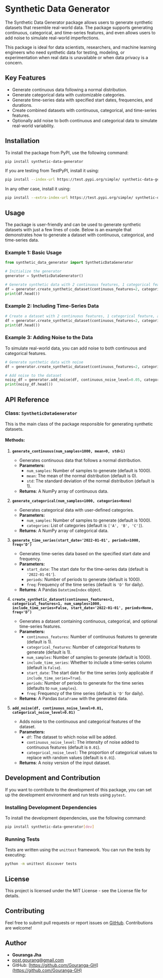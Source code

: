 
# **Synthetic Data Generator**

The Synthetic Data Generator package allows users to generate synthetic datasets that resemble real-world data. The package supports generating continuous, categorical, and time-series features, and even allows users to add noise to simulate real-world imperfections.

This package is ideal for data scientists, researchers, and machine learning engineers who need synthetic data for testing, modeling, or experimentation when real data is unavailable or when data privacy is a concern.

## **Key Features**
- Generate continuous data following a normal distribution.
- Generate categorical data with customizable categories.
- Generate time-series data with specified start dates, frequencies, and durations.
- Create combined datasets with continuous, categorical, and time-series features.
- Optionally add noise to both continuous and categorical data to simulate real-world variability.

## **Installation**

To install the package from PyPI, use the following command:

```bash
pip install synthetic-data-generator
```

If you are testing from TestPyPI, install it using:

```bash
pip install --index-url https://test.pypi.org/simple/ synthetic-data-generator
```

In any other case, install it using:

```bash
pip install --extra-index-url https://test.pypi.org/simple/ synthetic-data-generator==0.0.2
```


## **Usage**

The package is user-friendly and can be used to generate synthetic datasets with just a few lines of code. Below is an example that demonstrates how to generate a dataset with continuous, categorical, and time-series data.

### **Example 1: Basic Usage**

```python
from synthetic_data_generator import SyntheticDataGenerator

# Initialize the generator
generator = SyntheticDataGenerator()

# Generate synthetic data with 2 continuous features, 1 categorical feature, and 1000 samples
df = generator.create_synthetic_dataset(continuous_features=2, categorical_features=1, num_samples=1000)
print(df.head())
```

### **Example 2: Including Time-Series Data**

```python
# Create a dataset with 2 continuous features, 1 categorical feature, and a time-series column
df = generator.create_synthetic_dataset(continuous_features=2, categorical_features=1, num_samples=1000, include_time_series=True, start_date='2023-01-01', freq='D')
print(df.head())
```

### **Example 3: Adding Noise to the Data**

To simulate real-world data, you can add noise to both continuous and categorical features.

```python
# Generate synthetic data with noise
df = generator.create_synthetic_dataset(continuous_features=2, categorical_features=1, num_samples=1000)

# Add noise to the dataset
noisy_df = generator.add_noise(df, continuous_noise_level=0.05, categorical_noise_level=0.1)
print(noisy_df.head())
```

## **API Reference**

### **Class: `SyntheticDataGenerator`**

This is the main class of the package responsible for generating synthetic datasets.

#### **Methods:**

1. **`generate_continuous(num_samples=1000, mean=0, std=1)`**
   - Generates continuous data that follows a normal distribution.
   - **Parameters:**
     - `num_samples`: Number of samples to generate (default is 1000).
     - `mean`: The mean of the normal distribution (default is 0).
     - `std`: The standard deviation of the normal distribution (default is 1).
   - **Returns**: A NumPy array of continuous data.

2. **`generate_categorical(num_samples=1000, categories=None)`**
   - Generates categorical data with user-defined categories.
   - **Parameters:**
     - `num_samples`: Number of samples to generate (default is 1000).
     - `categories`: List of categories (default is `['A', 'B', 'C']`).
   - **Returns**: A NumPy array of categorical data.

3. **`generate_time_series(start_date='2022-01-01', periods=1000, freq='D')`**
   - Generates time-series data based on the specified start date and frequency.
   - **Parameters:**
     - `start_date`: The start date for the time-series data (default is `'2022-01-01'`).
     - `periods`: Number of periods to generate (default is 1000).
     - `freq`: Frequency of the time series (default is `'D'` for daily).
   - **Returns**: A Pandas `DatetimeIndex` object.

4. **`create_synthetic_dataset(continuous_features=1, categorical_features=1, num_samples=1000, include_time_series=False, start_date='2022-01-01', periods=None, freq='D')`**
   - Generates a dataset containing continuous, categorical, and optional time-series features.
   - **Parameters:**
     - `continuous_features`: Number of continuous features to generate (default is 1).
     - `categorical_features`: Number of categorical features to generate (default is 1).
     - `num_samples`: Number of samples to generate (default is 1000).
     - `include_time_series`: Whether to include a time-series column (default is `False`).
     - `start_date`: The start date for the time series (only applicable if `include_time_series=True`).
     - `periods`: Number of periods to generate for the time series (defaults to `num_samples`).
     - `freq`: Frequency of the time series (default is `'D'` for daily).
   - **Returns**: A Pandas `DataFrame` with the generated data.

5. **`add_noise(df, continuous_noise_level=0.01, categorical_noise_level=0.01)`**
   - Adds noise to the continuous and categorical features of the dataset.
   - **Parameters:**
     - `df`: The dataset to which noise will be added.
     - `continuous_noise_level`: The intensity of noise added to continuous features (default is `0.01`).
     - `categorical_noise_level`: The proportion of categorical values to replace with random values (default is `0.01`).
   - **Returns**: A noisy version of the input dataset.

## **Development and Contribution**

If you want to contribute to the development of this package, you can set up the development environment and run tests using `pytest`.

### **Installing Development Dependencies**

To install the development dependencies, use the following command:

```bash
pip install synthetic-data-generator[dev]
```

### **Running Tests**

Tests are written using the `unittest` framework. You can run the tests by executing:

```bash
python -m unittest discover tests
```

## **License**

This project is licensed under the MIT License - see the License file for details.

## **Contributing**

Feel free to submit pull requests or report issues on [GitHub](https://github.com/Gouranga-GH/custom_pypi_sdg.git). Contributions are welcome!

## **Author**

- **Gouranga Jha**
- [post.gourang@gmail.com](mailto:youremail@example.com)
- GitHub: [https://github.com/Gouranga-GH](https://github.com/Gouranga-GH)
